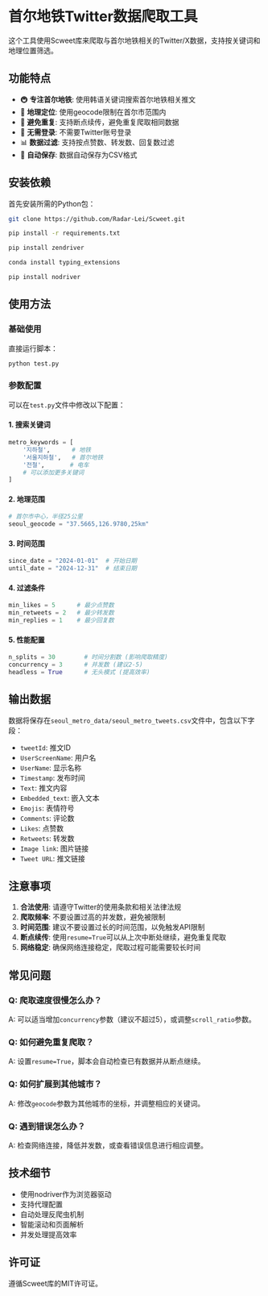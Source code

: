 # 首尔地铁Twitter数据爬取工具

这个工具使用Scweet库来爬取与首尔地铁相关的Twitter/X数据，支持按关键词和地理位置筛选。

## 功能特点

- 🚇 **专注首尔地铁**: 使用韩语关键词搜索首尔地铁相关推文
- 📍 **地理定位**: 使用geocode限制在首尔市范围内
- 🔄 **避免重复**: 支持断点续传，避免重复爬取相同数据
- 🚫 **无需登录**: 不需要Twitter账号登录
- 📊 **数据过滤**: 支持按点赞数、转发数、回复数过滤
- 💾 **自动保存**: 数据自动保存为CSV格式

## 安装依赖

首先安装所需的Python包：

```bash
git clone https://github.com/Radar-Lei/Scweet.git
```

```bash
pip install -r requirements.txt
```

```bash
pip install zendriver
```

```bash
conda install typing_extensions  
```

```bash
pip install nodriver
```

## 使用方法

### 基础使用

直接运行脚本：

```bash
python test.py
```

### 参数配置

可以在`test.py`文件中修改以下配置：

#### 1. 搜索关键词
```python
metro_keywords = [
    '지하철',      # 地铁
    '서울지하철',   # 首尔地铁
    '전철',       # 电车
    # 可以添加更多关键词
]
```

#### 2. 地理范围
```python
# 首尔市中心，半径25公里
seoul_geocode = "37.5665,126.9780,25km"
```

#### 3. 时间范围
```python
since_date = "2024-01-01"  # 开始日期
until_date = "2024-12-31"  # 结束日期
```

#### 4. 过滤条件
```python
min_likes = 5      # 最少点赞数
min_retweets = 2   # 最少转发数
min_replies = 1    # 最少回复数
```

#### 5. 性能配置
```python
n_splits = 30        # 时间分割数 (影响爬取精度)
concurrency = 3      # 并发数 (建议2-5)
headless = True      # 无头模式 (提高效率)
```

## 输出数据

数据将保存在`seoul_metro_data/seoul_metro_tweets.csv`文件中，包含以下字段：

- `tweetId`: 推文ID
- `UserScreenName`: 用户名
- `UserName`: 显示名称
- `Timestamp`: 发布时间
- `Text`: 推文内容
- `Embedded_text`: 嵌入文本
- `Emojis`: 表情符号
- `Comments`: 评论数
- `Likes`: 点赞数
- `Retweets`: 转发数
- `Image link`: 图片链接
- `Tweet URL`: 推文链接

## 注意事项

1. **合法使用**: 请遵守Twitter的使用条款和相关法律法规
2. **爬取频率**: 不要设置过高的并发数，避免被限制
3. **时间范围**: 建议不要设置过长的时间范围，以免触发API限制
4. **断点续传**: 使用`resume=True`可以从上次中断处继续，避免重复爬取
5. **网络稳定**: 确保网络连接稳定，爬取过程可能需要较长时间

## 常见问题

### Q: 爬取速度很慢怎么办？
A: 可以适当增加`concurrency`参数（建议不超过5），或调整`scroll_ratio`参数。

### Q: 如何避免重复爬取？
A: 设置`resume=True`，脚本会自动检查已有数据并从断点继续。

### Q: 如何扩展到其他城市？
A: 修改`geocode`参数为其他城市的坐标，并调整相应的关键词。

### Q: 遇到错误怎么办？
A: 检查网络连接，降低并发数，或查看错误信息进行相应调整。

## 技术细节

- 使用nodriver作为浏览器驱动
- 支持代理配置
- 自动处理反爬虫机制
- 智能滚动和页面解析
- 并发处理提高效率

## 许可证

遵循Scweet库的MIT许可证。 